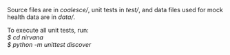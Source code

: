 
Source files are in *coalesce/*, unit tests in *test/*, and 
data files used for mock health data are in *data/*.

To execute all unit tests, run:  
*$ cd nirvana*  
*$ python -m unittest discover*
